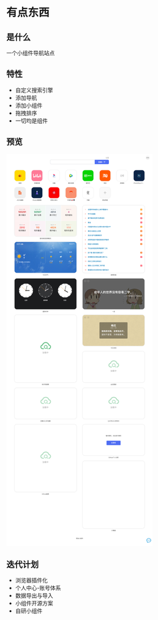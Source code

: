 # 有点东西

## 是什么

一个小组件导航站点

## 特性

- 自定义搜索引擎
- 添加导航
- 添加小组件
- 拖拽排序
- 一切均是组件

## 预览

![preview image](demo/home.png 'home page')

## 迭代计划

- 浏览器插件化
- 个人中心-账号体系
- 数据导出与导入
- 小组件开源方案
- 自研小组件
